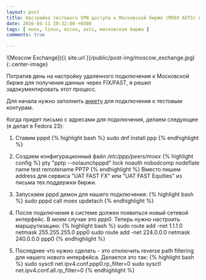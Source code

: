 ```yaml
---
layout: post
title: Настройка тестового VPN доступа к Московской бирже (MOEX ASTS) в Linux
date: 2016-04-11 10:32:00 +0300
tags: [ moex, linux, micex, asts, московская биржа ]
comments: true

---
```


![Moscow Exchange]({{ site.url }}/public/post-img/moscow_exchange.jpg){:.center-image}

Потратив день на настройку удаленного подключения к Московской бирже для получения данных черех FIX/FAST, я решил
задокументировать этот процесс.

<!--break-->

Для начала нужно заполнить [анкету](http://moex.com/ru/forms/poll/questionnaire.aspx?id=03) для подключения к тестовым контурам.

Когда придет письмо с адресами для подключения, делаем следующее (я делал в Fedora 23):

1. Ставим pppd
{% highlight bash %}
sudo dnf install ppp
{% endhighlight %}

2. Создаем конфигурационный файл */etc/ppp/peers/moex*
{% highlight config %}
pty "pptp <IP> --nolaunchpppd"
lock
noauth
nobsdcomp
nodeflate
name test
remotename PPTP
{% endhighlight %}
Вместо <IP> пишем address для сервиса "UAT FAST FX" или "UAT FAST Equities" из письма тех.поддержки биржи.

3. Запускаем pppd демон для нашего подключения:
{% highlight bash %}
sudo pppd call moex updetach
{% endhighlight %}

4. После подключения в системе должен появиться новый сетевой интерфейс. В моем случае это *ppp0*.
Теперь нужно настроить маршрутизацию:
{% highlight bash %}
sudo route add -net 1.1.1.0 netmask 255.255.255.0 ppp0
sudo route add -net 224.0.0.0 netmask 240.0.0.0 ppp0
{% endhighlight %}

5. Последнее что нужно сделать - это отключить reverse path filtering для нашего нового интерфейса.
Делается это так:
{% highlight bash %}
sudo sysctl net.ipv4.conf.ppp0.rp_filter=0
sudo sysctl net.ipv4.conf.all.rp_filter=0
{% endhighlight %}
